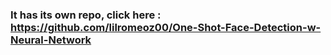 ### It has its own repo, click here : https://github.com/lilromeoz00/One-Shot-Face-Detection-w-Neural-Network
